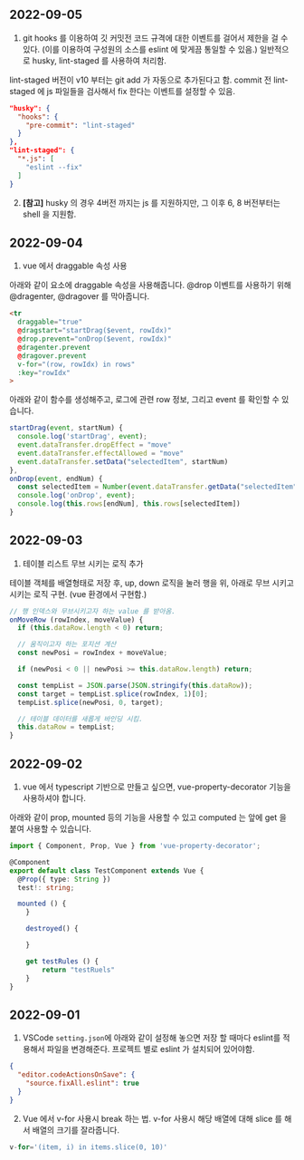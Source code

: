 ## 2022-09-05

1. git hooks 를 이용하여 깃 커밋전 코드 규격에 대한 이벤트를 걸어서 제한을 걸 수 있다. (이를 이용하여 구성원의 소스를 eslint 에 맞게끔 통일할 수 있음.)
일반적으로 husky, lint-staged 를 사용하여 처리함.

lint-staged 버전이 v10 부터는 git add 가 자동으로 추가된다고 함.
commit 전 lint-staged 에 js 파일들을 검사해서 fix 한다는 이벤트를 설정할 수 있음.
```json
"husky": {
  "hooks": {
    "pre-commit": "lint-staged"
  }
},
"lint-staged": {
  "*.js": [
    "eslint --fix"
  ]
}
```

2. **[참고]** husky 의 경우 4버전 까지는 js 를 지원하지만, 그 이후 6, 8 버전부터는 shell 을 지원함.

## 2022-09-04

1. vue 에서 draggable 속성 사용

아래와 같이 요소에 draggable 속성을 사용해줍니다. 
@drop 이벤트를 사용하기 위해 @dragenter, @dragover 를 막아줍니다.

```html
<tr
  draggable="true"
  @dragstart="startDrag($event, rowIdx)"
  @drop.prevent="onDrop($event, rowIdx)"
  @dragenter.prevent
  @dragover.prevent
  v-for="(row, rowIdx) in rows"
  :key="rowIdx"
>
```

아래와 같이 함수를 생성해주고, 로그에 관련 row 정보, 그리고 event 를 확인할 수 있습니다.
```js
startDrag(event, startNum) {
  console.log('startDrag', event);
  event.dataTransfer.dropEffect = "move"
  event.dataTransfer.effectAllowed = "move"
  event.dataTransfer.setData("selectedItem", startNum)
},
onDrop(event, endNum) {
  const selectedItem = Number(event.dataTransfer.getData("selectedItem"))
  console.log('onDrop', event);
  console.log(this.rows[endNum], this.rows[selectedItem])
}
```


## 2022-09-03

1. 테이블 리스트 무브 시키는 로직 추가 

테이블 객체를 배열형태로 저장 후, up, down 로직을 눌러 행을 위, 아래로 무브 시키고 시키는 로직 구현. (vue 환경에서 구현함.)
```js
// 행 인덱스와 무브시키고자 하는 value 를 받아옴.
onMoveRow (rowIndex, moveValue) {
  if (this.dataRow.length < 0) return;

  // 움직이고자 하는 포지션 계산
  const newPosi = rowIndex + moveValue;

  if (newPosi < 0 || newPosi >= this.dataRow.length) return;

  const tempList = JSON.parse(JSON.stringify(this.dataRow));
  const target = tempList.splice(rowIndex, 1)[0];
  tempList.splice(newPosi, 0, target);

  // 테이블 데이터를 새롭게 바인딩 시킴.
  this.dataRow = tempList;
}
```

## 2022-09-02

1. vue 에서 typescript 기반으로 만들고 싶으면, vue-property-decorator 기능을 사용하셔야 합니다.

아래와 같이 prop, mounted 등의 기능을 사용할 수 있고 computed 는 앞에 get 을 붙여 사용할 수 있습니다.

```ts
import { Component, Prop, Vue } from 'vue-property-decorator';

@Component
export default class TestComponent extends Vue {
  @Prop({ type: String })
  test!: string;

  mounted () {
	}

	destroyed() {

	}

	get testRules () {
		return "testRuels"
	}
}
```

## 2022-09-01

1. VSCode `setting.json`에 아래와 같이 설정해 놓으면 저장 할 때마다 eslint를 적용해서 파일을 변경해준다.
프로젝트 별로 eslint 가 설치되어 있어야함.

```json
{
  "editor.codeActionsOnSave": {
    "source.fixAll.eslint": true
  }
}
```

2. Vue 에서 v-for 사용시 break 하는 법. 
v-for 사용시 해당 배열에 대해 slice 를 해서 배열의 크기를 잘라줍니다.

```js
v-for='(item, i) in items.slice(0, 10)'
```